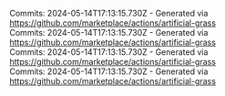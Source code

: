 Commits: 2024-05-14T17:13:15.730Z - Generated via https://github.com/marketplace/actions/artificial-grass
<br>
Commits: 2024-05-14T17:13:15.730Z - Generated via https://github.com/marketplace/actions/artificial-grass
<br>
Commits: 2024-05-14T17:13:15.730Z - Generated via https://github.com/marketplace/actions/artificial-grass
<br>
Commits: 2024-05-14T17:13:15.730Z - Generated via https://github.com/marketplace/actions/artificial-grass
<br>
